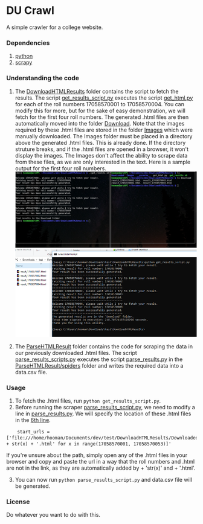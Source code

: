 # DU Crawl
A simple crawler for a college website.

### Dependencies
1. [python](https://www.python.org/)
2. [scrapy](https://scrapy.org/)

### Understanding the code

1. The [DownloadHTMLResults](https://github.com/genericSpecimen/DU_Crawl/tree/master/DownloadHTMLResults) folder contains the script to fetch the results. The script [get_results_script.py](https://github.com/genericSpecimen/DU_Crawl/blob/master/DownloadHTMLResults/get_results_script.py) executes the script [get_html.py](https://github.com/genericSpecimen/DU_Crawl/blob/master/DownloadHTMLResults/get_html.py) for each of the roll numbers 17058570001 to 17058570004. You can modify this for more, but for the sake of easy demonstration, we will fetch for the first four roll numbers. The generated .html files are then automatically moved into the folder [Download](https://github.com/genericSpecimen/DU_Crawl/tree/master/DownloadHTMLResults/Download).
Note that the images required by these .html files are stored in the folder [Images](https://github.com/genericSpecimen/DU_Crawl/tree/master/DownloadHTMLResults/Images) which were manually downloaded. The Images folder must be placed in a directory above the generated .html files. This is already done. If the directory struture breaks, and if the .html files are opened in a browser, it won't display the images. The Images don't affect the ability to scrape data from these files, as we are only interested in the text.
Here is a sample output for the first four roll numbers.
![.html files](https://github.com/genericSpecimen/DU_Crawl/blob/master/2018-08-03-124701_1291x544_scrot.png)
![.html files](https://github.com/genericSpecimen/DU_Crawl/blob/master/savehtml.PNG)

2. The [ParseHTMLResult](https://github.com/genericSpecimen/DU_Crawl/tree/master/ParseHTMLResult) folder contains the code for scraping the data in our previously downloaded .html files. The script [parse_results_scripts.py](https://github.com/genericSpecimen/DU_Crawl/blob/master/ParseHTMLResult/parse_results_script.py) executes the script [parse_results.py](https://github.com/genericSpecimen/DU_Crawl/tree/master/ParseHTMLResult/ParseHTMLResult/spiders) in the [ParseHTMLResult/spiders](https://github.com/genericSpecimen/DU_Crawl/tree/master/ParseHTMLResult/ParseHTMLResult/spiders) folder and writes the required data into a data.csv file.

### Usage
1. To fetch the .html files, run ```python get_results_script.py```.
2. Before running the scraper [parse_results_script.py](https://github.com/genericSpecimen/DU_Crawl/blob/master/ParseHTMLResult/parse_results_script.py), we need to modify a line in [parse_results.py](https://github.com/genericSpecimen/DU_Crawl/blob/master/ParseHTMLResult/ParseHTMLResult/spiders/parse_results.py). We will specify the location of these .html files in the [6th line](https://github.com/genericSpecimen/DU_Crawl/blob/3c2ce47ae48deca10790498b2406cae1f8207ec5/ParseHTMLResult/ParseHTMLResult/spiders/parse_results.py#L6).
```
	start_urls = ['file:///home/hooman/Documents/dev/test/DownloadHTMLResults/Downloaded/result_' + str(x) + '.html' for x in range(17058570001, 17058570053)]'
```
If you're unsure about the path, simply open any of the .html files in your browser and copy and paste the url in a way that the roll numbers and .html are not in the link, as they are automatically added by + 'str(x)' and + '.html'.

3. You can now run ```python parse_results_script.py``` and data.csv file will be generated. 

### License
Do whatever you want to do with this.
